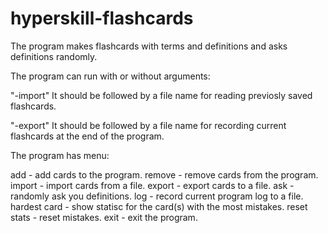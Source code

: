 # hyperskill-flashcards
The program makes flashcards with terms and definitions and asks definitions randomly.

The program can run with or without arguments:

"-import" It should be followed by a file name for reading previosly saved flashcards.

"-export" It should be followed by a file name for recording current flashcards at the end of the program.


The program has menu:

add - add cards to the program.
remove - remove cards from the program.
import - import cards from a file.
export - export cards to a file.
ask - randomly ask you definitions.
log - record current program log to a file.
hardest card - show statisc for the card(s) with the most mistakes.
reset stats - reset mistakes.
exit - exit the program.
